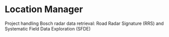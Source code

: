 # Location Manager

Project handling Bosch radar data retrieval: Road Radar Signature (RRS) and Systematic Field Data Exploration (SFDE)
